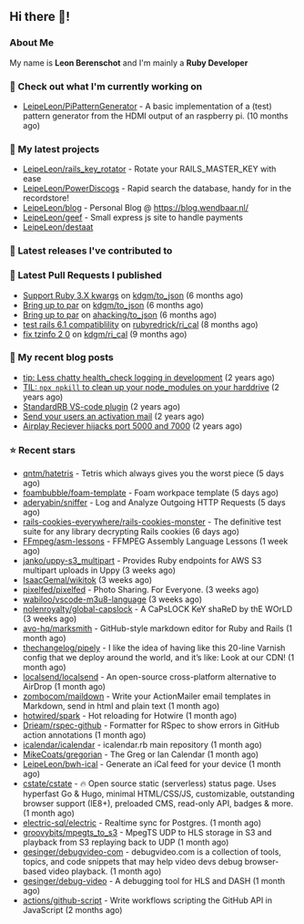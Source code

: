 ## Hi there 👋!

### About Me

My name is **Leon Berenschot** and I'm mainly a **Ruby Developer**
<br>

### 👷 Check out what I'm currently working on

- [LeipeLeon/PiPatternGenerator](https://github.com/LeipeLeon/PiPatternGenerator) - A basic implementation of a (test) pattern generator from the HDMI output of an raspberry pi. (10 months ago)

### 🌱 My latest projects

- [LeipeLeon/rails_key_rotator](https://github.com/LeipeLeon/rails_key_rotator) - Rotate your RAILS_MASTER_KEY with ease
- [LeipeLeon/PowerDiscogs](https://github.com/LeipeLeon/PowerDiscogs) - Rapid search the database, handy for in the recordstore!
- [LeipeLeon/blog](https://github.com/LeipeLeon/blog) - Personal Blog @ https://blog.wendbaar.nl/
- [LeipeLeon/geef](https://github.com/LeipeLeon/geef) - Small express js site to handle payments
- [LeipeLeon/destaat](https://github.com/LeipeLeon/destaat)

### 🔭 Latest releases I've contributed to


### 🔨 Latest Pull Requests I published

- [Support Ruby 3.X kwargs](https://github.com/kdgm/to_json/pull/3) on [kdgm/to_json](https://github.com/kdgm/to_json) (6 months ago)
- [Bring up to par](https://github.com/kdgm/to_json/pull/2) on [kdgm/to_json](https://github.com/kdgm/to_json) (6 months ago)
- [Bring up to par](https://github.com/ahacking/to_json/pull/8) on [ahacking/to_json](https://github.com/ahacking/to_json) (6 months ago)
- [test rails 6.1 compatiblility](https://github.com/rubyredrick/ri_cal/pull/24) on [rubyredrick/ri_cal](https://github.com/rubyredrick/ri_cal) (8 months ago)
- [fix tzinfo 2 0](https://github.com/kdgm/ri_cal/pull/4) on [kdgm/ri_cal](https://github.com/kdgm/ri_cal) (9 months ago)

### 📜 My recent blog posts

- [tip: Less chatty health_check logging in development](https://www.wendbaar.nl/posts/2023/07/tip_less_chatty_health_check_logging_in_development) (2 years ago)
- [TIL: `npx npkill` to clean up your node_modules on your harddrive](https://www.wendbaar.nl/posts/2023/03/til_npx_npkill_to_clean_up_your_node_modules_on_your_harddrive) (2 years ago)
- [StandardRB VS-code plugin](https://www.wendbaar.nl/posts/2023/02/standardrb_vscode_plugin) (2 years ago)
- [Send your users an activation mail](https://www.wendbaar.nl/posts/2023/02/send_your_users_an_activation_mail) (2 years ago)
- [Airplay Reciever hijacks port 5000 and 7000](https://www.wendbaar.nl/posts/2023/02/airplay_reciever_hijacks_port_5000_and_7000) (2 years ago)

### ⭐ Recent stars

- [qntm/hatetris](https://github.com/qntm/hatetris) - Tetris which always gives you the worst piece (5 days ago)
- [foambubble/foam-template](https://github.com/foambubble/foam-template) - Foam workpace template (5 days ago)
- [aderyabin/sniffer](https://github.com/aderyabin/sniffer) - Log and Analyze Outgoing HTTP Requests (5 days ago)
- [rails-cookies-everywhere/rails-cookies-monster](https://github.com/rails-cookies-everywhere/rails-cookies-monster) - The definitive test suite for any library decrypting Rails cookies (6 days ago)
- [FFmpeg/asm-lessons](https://github.com/FFmpeg/asm-lessons) - FFMPEG Assembly Language Lessons (1 week ago)
- [janko/uppy-s3_multipart](https://github.com/janko/uppy-s3_multipart) - Provides Ruby endpoints for AWS S3 multipart uploads in Uppy (3 weeks ago)
- [IsaacGemal/wikitok](https://github.com/IsaacGemal/wikitok) (3 weeks ago)
- [pixelfed/pixelfed](https://github.com/pixelfed/pixelfed) - Photo Sharing. For Everyone. (3 weeks ago)
- [wabiloo/vscode-m3u8-language](https://github.com/wabiloo/vscode-m3u8-language) (3 weeks ago)
- [nolenroyalty/global-capslock](https://github.com/nolenroyalty/global-capslock) - A CaPsLOCK KeY shaReD by thE WOrLD (3 weeks ago)
- [avo-hq/marksmith](https://github.com/avo-hq/marksmith) - GitHub-style markdown editor for Ruby and Rails (1 month ago)
- [thechangelog/pipely](https://github.com/thechangelog/pipely) - I like the idea of having like this 20-line Varnish config that we deploy around the world, and it’s like: Look at our CDN! (1 month ago)
- [localsend/localsend](https://github.com/localsend/localsend) - An open-source cross-platform alternative to AirDrop (1 month ago)
- [zombocom/maildown](https://github.com/zombocom/maildown) - Write your ActionMailer email templates in Markdown, send in html and plain text (1 month ago)
- [hotwired/spark](https://github.com/hotwired/spark) - Hot reloading for Hotwire (1 month ago)
- [Drieam/rspec-github](https://github.com/Drieam/rspec-github) - Formatter for RSpec to show errors in GitHub action annotations (1 month ago)
- [icalendar/icalendar](https://github.com/icalendar/icalendar) - icalendar.rb main repository (1 month ago)
- [MikeCoats/gregorian](https://github.com/MikeCoats/gregorian) - The Greg or Ian Calendar (1 month ago)
- [LeipeLeon/bwh-ical](https://github.com/LeipeLeon/bwh-ical) - Generate an iCal feed for your device (1 month ago)
- [cstate/cstate](https://github.com/cstate/cstate) - 🔥 Open source static (serverless) status page. Uses hyperfast Go &amp; Hugo, minimal HTML/CSS/JS, customizable, outstanding browser support (IE8&#43;), preloaded CMS, read-only API, badges &amp; more. (1 month ago)
- [electric-sql/electric](https://github.com/electric-sql/electric) - Realtime sync for Postgres. (1 month ago)
- [groovybits/mpegts_to_s3](https://github.com/groovybits/mpegts_to_s3) - MpegTS UDP to HLS storage in S3 and playback from S3 replaying back to UDP  (1 month ago)
- [gesinger/debugvideo-com](https://github.com/gesinger/debugvideo-com) - debugvideo.com is a collection of tools, topics, and code snippets that may help video devs debug browser-based video playback. (1 month ago)
- [gesinger/debug-video](https://github.com/gesinger/debug-video) - A debugging tool for HLS and DASH (1 month ago)
- [actions/github-script](https://github.com/actions/github-script) - Write workflows scripting the GitHub API in JavaScript (2 months ago)
